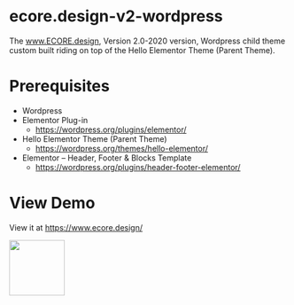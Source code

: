 # ecore.design-v2-wordpress
 The www.ECORE.design, Version 2.0-2020 version, Wordpress child theme custom built riding on top of the Hello Elementor Theme (Parent Theme).

# Prerequisites
- Wordpress
- Elementor Plug-in
	- https://wordpress.org/plugins/elementor/
- Hello Elementor Theme (Parent Theme)
	- https://wordpress.org/themes/hello-elementor/
- Elementor – Header, Footer & Blocks Template
	- https://wordpress.org/plugins/header-footer-elementor/

# View Demo
View it at https://www.ecore.design/

<img src="https://www.ecore.design/wp-content/uploads//2020/05/ecore-design-logo.svg" style="width: 100px;" width="100">

